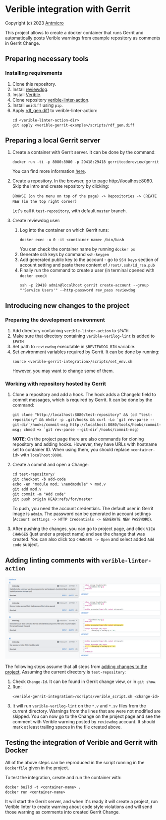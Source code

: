 # Verible integration with Gerrit

Copyright (c) 2023 [Antmicro](https://www.antmicro.com>)

This project allows to create a docker container that runs Gerrit and automatically posts Verible warnings from example
repository as comments in Gerrit Change.

## Preparing necessary tools

### Installing requirements

1. Clone this repository.
2. Install [reviewdog](https://github.com/reviewdog/reviewdog#installation).
3. Install [Verible](https://github.com/chipsalliance/verible/releases).
4. Clone repository [verible-linter-action](https://github.com/chipsalliance/verible-linter-action).
4. Install `unidiff` using `pip`.
5. Apply [rdf_gen.diff](scripts/rdf_gen.diff) to verible-linter-action:
   ```
   cd <verible-linter-action-dir>
   git apply <verible-gerrit-example>/scripts/rdf_gen.diff
   ```

## Preparing a local Gerrit server

1. Create a container with Gerrit server.
   It can be done by the command:
   ```
   docker run -ti -p 8080:8080 -p 29418:29418 gerritcodereview/gerrit
   ```
   You can find more information [here](https://hub.docker.com/r/gerritcodereview/gerrit).

2. Create a repository.
   In the browser, go to page http://localhost:8080.
   Skip the intro and create repository by clicking:

   `BROWSE (on the menu on top of the page) -> Repositories -> CREATE NEW (in the top right corner)`

   Let's call it `test-repository`, with default `master` branch.

3. Create reviewdog user:
   1. Log into the container on which Gerrit runs:
      ```
      docker exec -u 0 -it <container name> /bin/bash
      ```
      You can check the container name by running `docker ps`
   2. Generate ssh keys by command `ssh-keygen`
   3. Add generated public key to the account - go to `SSH keys` section of account setting and paste there content of `/root/.ssh/id_rsa.pub`
   4. Finally run the command to create a user (in terminal opened with `docker exec`):
      ```
      ssh -p 29418 admin@localhost gerrit create-account --group "'Service Users'" --http-password rev_pass reviewdog
      ```

## Introducing new changes to the project

### Preparing the development environment

1. Add directory containing `verible-linter-action` to `$PATH`.
2. Make sure that directory containing `verible-verilog-lint` is added to `$PATH`
3. Set path to `reviewdog` executable in `$REVIEWDOG_BIN` variable.
4. Set environment variables required by Gerrit.
   It can be done by running:
   ```
   source <verible-gerrit-integration>/scripts/set_env.sh
   ```
   However, you may want to change some of them.

### Working with repository hosted by Gerrit

1. Clone a repository and add a hook.
   The hook adds a ChangeId field to commit messages, which is required by Gerrit. It can be done by the command:

   ```
   git clone "http://localhost:8080/test-repository" && (cd "test-repository" && mkdir -p .git/hooks && curl -Lo `git rev-parse --git-dir`/hooks/commit-msg http://localhost:8080/tools/hooks/commit-msg; chmod +x `git rev-parse --git-dir`/hooks/commit-msg)
   ```

   **NOTE**: On the project page there are also commands for cloning repository and adding hooks.
   However, they have URLs with hostname set to container ID.
   When using them, you should replace `<container-id>` with `localhost:8080`.

2. Create a commit and open a Change:

   ```
   cd test-repository/
   git checkout -b add-code
   echo -en "module mod; \nendmodule" > mod.v
   git add mod.v
   git commit -m "Add code"
   git push origin HEAD:refs/for/master
   ```
   To push, you need the account credentials.
   The default user in Gerrit image is `admin`.
   The password can be generated in account settings (`Account settings -> HTTP Credentials -> GENERATE NEW PASSWORD`).

3. After pushing the changes, you can go to project page, and click `VIEW CHANGES` (just under a project name) and see the change that was created. You can also click top `CHANGES -> Open` and select added `Add code` subject.

## Adding linting comments with `verible-linter-action`

![](img/verible-linter-comments.png)

The following steps assume that all steps from [adding changes to the project](#introducing-new-changes-to-the-project),
Assuming the current directory is `test-repository`:

1. Check `Change-Id`.
   It can be found in Gerrit change view, or in `git show`.
2. Run:
   ```
   <verible-gerrit-integration>/scripts/verible_script.sh <change-id>
   ```
3. It will run `verible-verilog-lint` on the `*.v` and `*.sv` files from the current directory.
   Warnings from the lines that are were not modified are skipped.
   You can now go to the Change on the project page and see the comment with Verible warning posted by `reviewdog` account.
   It should mark at least trailing spaces in the file created above.

## Testing the integration of Verible and Gerrit with Docker

All of the above steps can be reproduced in the script running in the `Dockerfile` given in the project.

To test the integration, create and run the container with:

```
docker build -t <container-name> .
docker run <container-name>
```

It will start the Gerrit server, and when it's ready it will create a project, run Verible linter to create warning about code style violations and will send those warning as comments into created Gerrit Change.
